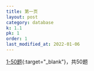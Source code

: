 ```yaml
---
title: 第一页
layout: post
category: database
k: 1.1
pk: 1
order: 1
last_modified_at: 2022-01-06
---
```


[1-50题](https://leetcode.cn/problemset/database/?page=1){:target="_blank"}，共50题